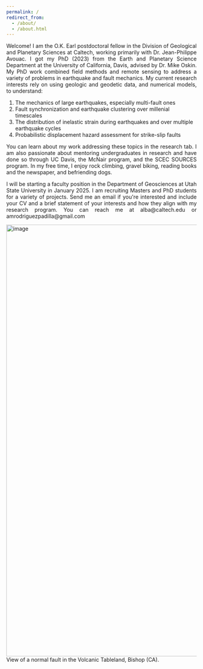 ```yaml
---
permalink: /
redirect_from: 
  - /about/
  - /about.html
---
```


<p align="justify">
Welcome! I am the O.K. Earl postdoctoral fellow in the Division of Geological and Planetary Sciences at Caltech, working primarily with Dr. Jean-Philippe Avouac. I got my PhD (2023) from the Earth and Planetary Science Department at the University of California, Davis, advised by Dr. Mike Oskin. My PhD work combined field methods and remote sensing to address a variety of problems in earthquake and fault mechanics. My current research interests rely on using geologic and geodetic data, and numerical models, to understand:
</p>

1. The mechanics of large earthquakes, especially multi-fault ones
2. Fault synchronization and earthquake clustering over millenial timescales
3. The distribution of inelastic strain during earthquakes and over multiple earthquake cycles
4. Probabilistic displacement hazard assessment for strike-slip faults


<p align="justify">
You can learn about my work addressing these topics in the research tab. I am also passionate about mentoring undergraduates in research and have done so through UC Davis, the McNair program, and the SCEC SOURCES program. In my free time, I enjoy rock climbing, gravel biking, reading books and the newspaper, and befriending dogs.
</p>

<p align="justify">
I will be starting a faculty position in the Department of Geosciences at Utah State University in January 2025. I am recruiting Masters and PhD students for a variety of projects. Send me an email if you're interested and include your CV and a brief statement of your interests and how they align with my research program. You can reach me at alba@caltech.edu or amrodriguezpadilla@gmail.com
</p>

<img width="1141" alt="image" src="https://github.com/absrp/albamrodriguez.github.io/assets/52015046/84a62990-196b-4156-9be6-10dce4c3f664">
View of a normal fault in the Volcanic Tableland, Bishop (CA).
